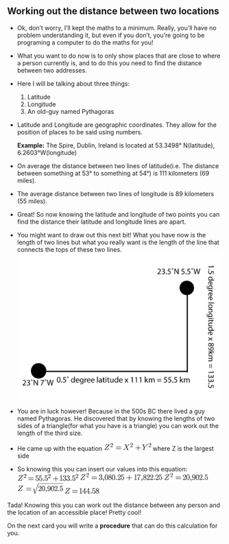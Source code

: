 ## Working out the distance between two locations

+ Ok, don’t worry, I’ll kept the maths to a minimum. Really, you’ll have no problem understanding it, but even if you don’t, you’re going to be programing a computer to do the maths for you!

+ What you want to do now is to only show places that are close to where a person currently is, and to do this you need to find the distance between two addresses.

+ Here I will be talking about three things:
  1. Latitude
  2. Longitude
  3. An old-guy named Pythagoras

+ Latitude and Longitude are geographic coordinates. They allow for the position of places to be said using numbers.  

   **Example:** The Spire, Dublin, Ireland is located at 53.3498° N(latitude), 6.2603°W(longitude)

+ On average the distance between two lines of latitude(i.e. The distance between something at 53° to something at 54°) is 111 kilometers (69 miles).

+ The average distance between two lines of longitude is 89 kilometers (55 miles).

+ Great! So now knowing the latitude and longitude of two points you can find the distance their latitude and longitude lines are apart.

+ You might want to draw out this next bit! What you have now is the length of two lines but what you really want is the length of the line that connects the tops of these two lines.
![](images/latitudeLongitudeDiagram.png)

+ You are in luck however! Because in the 500s BC there lived a guy named Pythagoras. He discovered that by knowing the lengths of two sides of a triangle(for what you have is a triangle) you can work out the length of the third size.

+ He came up with the equation ![](images/pythagorasTheorem.png)  where Z is the largest side

+ So knowing this you can insert our values into this equation:
![](images/pythagorasTheorem1.png)
![](images/pythagorasTheorem2.png)
![](images/pythagorasTheorem3.png)
![](images/pythagorasTheorem4.png)
![](images/pythagorasTheorem5.png)

Tada! Knowing this you can work out the distance between any person and the location of an accessible place! Pretty cool!

On the next card you will write a **procedure** that can do this calculation for you.
